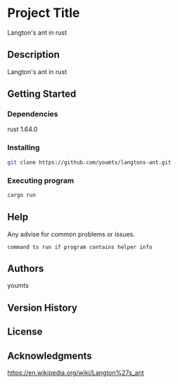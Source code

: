 # Project Title

Langton's ant in rust

## Description

Langton's ant in rust

## Getting Started

### Dependencies

rust 1.64.0

### Installing

```bash
git clone https://github.com/youmts/langtons-ant.git
```

### Executing program

```bash
cargo run
```

## Help

Any advise for common problems or issues.
```
command to run if program contains helper info
```

## Authors

youmts

<!---
Contributors names and contact info

ex. Dominique Pizzie  
ex. [@DomPizzie](https://twitter.com/dompizzie)
--->

## Version History

<!---
* 0.2
    * Various bug fixes and optimizations
    * See [commit change]() or See [release history]()
* 0.1
    * Initial Release
--->

## License

<!---
This project is licensed under the [NAME HERE] License - see the LICENSE.md file for details
--->

## Acknowledgments

https://en.wikipedia.org/wiki/Langton%27s_ant

<!---
Inspiration, code snippets, etc.
* [awesome-readme](https://github.com/matiassingers/awesome-readme)
* [PurpleBooth](https://gist.github.com/PurpleBooth/109311bb0361f32d87a2)
* [dbader](https://github.com/dbader/readme-template)
* [zenorocha](https://gist.github.com/zenorocha/4526327)
* [fvcproductions](https://gist.github.com/fvcproductions/1bfc2d4aecb01a834b46)
--->
